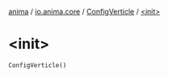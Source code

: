 [anima](../../index.md) / [io.anima.core](../index.md) / [ConfigVerticle](index.md) / [&lt;init&gt;](./-init-.md)

# &lt;init&gt;

`ConfigVerticle()`